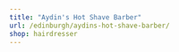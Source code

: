 ```yaml
---
title: "Aydin's Hot Shave Barber"
url: /edinburgh/aydins-hot-shave-barber/
shop: hairdresser
---
```

